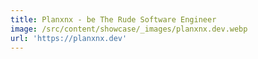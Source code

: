 ```yaml
---
title: Planxnx - be The Rude Software Engineer
image: /src/content/showcase/_images/planxnx.dev.webp
url: 'https://planxnx.dev'
---
```


